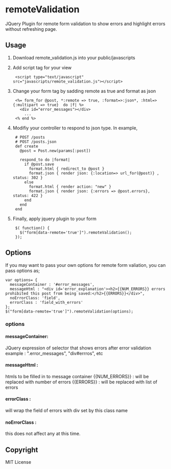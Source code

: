 # remoteValidation
JQuery Plugin for remote form validation to show errors and highlight errors without refreshing page.

## Usage

1. Download remote_validation.js into your public/javascripts
2. Add script tag for your view
    
        <script type="text/javascript" src="javascripts/remote_validation.js"></script>

3. Change your form tag by sadding remote as true and format as json
    
        <%= form_for @post, *:remote => true, :format=>:json*, :html=> {:multipart => true}  do |f| %>
          <div id="error_messages"></div>
            ...
        <% end %>

4. Modifiy your controller to respond to json type. In example,

        # POST /posts
        # POST /posts.json
        def create
          @post = Post.new(params[:post])    
    
          respond_to do |format|
            if @post.save
              format.html { redirect_to @post }
              format.json { render json: {:location=> url_for(@post)} , status: 302 }
            else
              format.html { render action: "new" }
              format.json { render json: {:errors => @post.errors}, status: 422 }
            end
          end
        end


5. Finally, apply jquery plugin to your form

        $( function() {
          $("form[data-remote='true']").remoteValidation();
        });

## Options
    
If you may want to pass your own options for remote form valiation, you can pass options as;

    var options= {
      messageContainer : '#error_messages',
      messageHtml : "<div id='error_explanation'><h2>{{NUM_ERRORS}} errors prohibited this post from being saved:</h2>{{ERRORS}}</div>",
      noErrorClass: 'field',
      errorClass : 'field_with_errors'
    };
    $("form[data-remote='true']").remoteValidation(options);

### options

#### messageContainer: 
  JQuery expression of selector that shows errors after error validation
  example : ".error_messages", "div#errros", etc

#### messageHtml : 
  htmls to be filled in to message container
  {{NUM_ERRORS}} : will be replaced with number of errors
  {{ERRORS}} : will be replaced with list of errors
 
#### errorClass :
  will wrap the field of errors with div set by this class name

#### noErrorClass : 
  this does not affect any at this time.

## Copyright

MIT License
